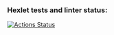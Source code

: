 ### Hexlet tests and linter status:
[![Actions Status](https://github.com/nastasja83/php-project-lvl2/workflows/hexlet-check/badge.svg)](https://github.com/nastasja83/php-project-lvl2/actions)